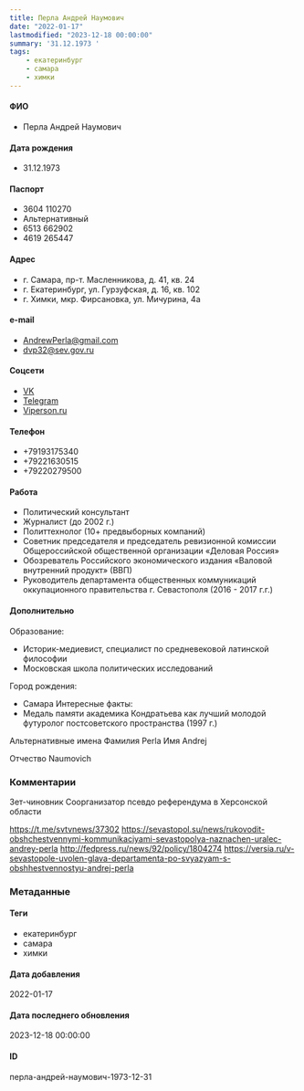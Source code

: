 ```yaml
---
title: Перла Андрей Наумович
date: "2022-01-17"
lastmodified: "2023-12-18 00:00:00"
summary: '31.12.1973 '
tags: 
    - екатеринбург
    - самара
    - химки
---
```

<!--# pp1-->
<!--## Фигурант-->
<!--### Личные данные-->
#### ФИО
- Перла Андрей Наумович
#### Дата рождения
- 31.12.1973
#### Паспорт
- 3604 110270
-  Альтернативный
-  6513 662902
-  4619 265447
#### Адрес
- г. Самара, пр-т. Масленникова, д. 41, кв. 24
- г. Екатеринбург, ул. Гурзуфская, д. 16, кв. 102
- г. Химки, мкр. Фирсановка, ул. Мичурина, 4а
#### e-mail
- AndrewPerla@gmail.com
- dvp32@sev.gov.ru
#### Соцсети
- [VK](https://vk.com/aperla)
- [Telegram](https://t.me/governorsjew)
- [Viperson.ru](http://viperson.ru/people/perla-andrey-naumovich)
#### Телефон
- +79193175340
- +79221630515
- +79220279500
#### Работа
- Политический консультант
- Журналист (до 2002 г.)
- Политтехнолог (10+ предвыборных компаний)
- Советник председателя и председатель ревизионной комиссии Общероссийской общественной организации «Деловая Россия»
- Обозреватель Российского экономического издания «Валовой внутренний продукт» (ВВП)
- Руководитель департамента общественных коммуникаций оккупационного правительства г. Севастополя (2016 - 2017 г.г.)
#### Дополнительно
Образование: 
- Историк-медиевист, специалист по средневековой латинской философии
- Московская школа политических исследований
 
Город рождения:
- Самара
Интересные факты:
- Медаль памяти академика Кондратьева как лучший молодой футуролог постсоветского пространства (1997 г.)
 
Альтернативные имена
Фамилия
Perla
Имя
Andrej
 
Отчество
Naumovich
### Комментарии
Зет-чиновник
Соорганизатор псевдо референдума в Херсонской области
 
https://t.me/svtvnews/37302
https://sevastopol.su/news/rukovodit-obshchestvennymi-kommunikaciyami-sevastopolya-naznachen-uralec-andrey-perla
http://fedpress.ru/news/92/policy/1804274 
https://versia.ru/v-sevastopole-uvolen-glava-departamenta-po-svyazyam-s-obshhestvennostyu-andrej-perla
### Метаданные
#### Теги
- екатеринбург
- самара
- химки
#### Дата добавления
2022-01-17
#### Дата последнего обновления
2023-12-18 00:00:00
#### ID
перла-андрей-наумович-1973-12-31
<!--## END;-->
